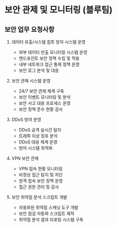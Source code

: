 # 보안 관제 및 모니터링 (블루팀)

## 보안 업무 요청사항

1. 데이터 유출/시스템 침투 방지 시스템 운영
   - 외부 데이터 반출 모니터링 시스템 운영
   - 엔드포인트 보안 정책 수립 및 적용
   - 내부 네트워크 접근 통제 정책 운영
   - 보안 로그 분석 및 대응

2. 보안 관제 시스템 운영
   - 24/7 보안 관제 체계 구축
   - 보안 이벤트 모니터링 및 분석
   - 보안 사고 대응 프로세스 운영
   - 보안 정책 준수 현황 감사

3. DDoS 방어 운영
   - DDoS 공격 실시간 탐지
   - 트래픽 이상 징후 분석
   - DDoS 대응 체계 운영
   - 방어 시스템 최적화

4. VPN 보안 관제
   - VPN 접속 현황 모니터링
   - 비정상 접근 탐지 및 차단
   - 원격 접속 보안 정책 운영
   - 접근 권한 관리 및 감사

5. 보안 취약점 분석 스크립트 개발
   - 자동화된 취약점 스캐닝 도구 개발
   - 보안 점검 자동화 스크립트 제작
   - 취약점 분석 결과 리포팅 시스템 구축